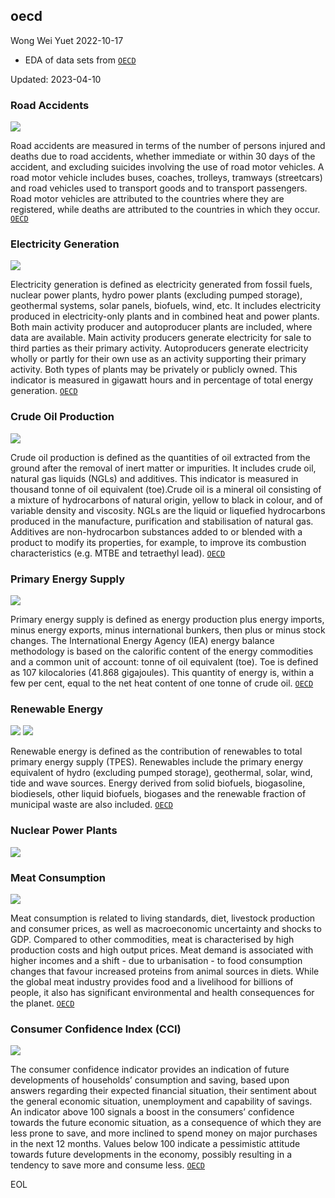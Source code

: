 ## oecd

Wong Wei Yuet 2022-10-17

  - EDA of data sets from [`OECD`](https://data.oecd.org/)

Updated: 2023-04-10

### Road Accidents
![](https://github.com/weiyuet/oecd/blob/main/figures/road-accidents.png)

Road accidents are measured in terms of the number of persons injured and deaths due to road accidents, whether immediate or within 30 days of the accident, and excluding suicides involving the use of road motor vehicles. A road motor vehicle includes buses, coaches, trolleys, tramways (streetcars) and road vehicles used to transport goods and to transport passengers. Road motor vehicles are attributed to the countries where they are registered, while deaths are attributed to the countries in which they occur. [`OECD`](https://data.oecd.org/transport/road-accidents.htm)

### Electricity Generation
![](https://github.com/weiyuet/oecd/blob/main/figures/electricity-generation-japan.png)

Electricity generation is defined as electricity generated from fossil fuels, nuclear power plants, hydro power plants (excluding pumped storage), geothermal systems, solar panels, biofuels, wind, etc. It includes electricity produced in electricity-only plants and in combined heat and power plants. Both main activity producer and autoproducer plants are included, where data are available. Main activity producers generate electricity for sale to third parties as their primary activity. Autoproducers generate electricity wholly or partly for their own use as an activity supporting their primary activity. Both types of plants may be privately or publicly owned. This indicator is measured in gigawatt hours and in percentage of total energy generation. [`OECD`](https://data.oecd.org/energy/electricity-generation.htm)

### Crude Oil Production
![](https://github.com/weiyuet/oecd/blob/main/figures/crude-oil-production.png)

Crude oil production is defined as the quantities of oil extracted from the ground after the removal of inert matter or impurities. It includes crude oil, natural gas liquids (NGLs) and additives. This indicator is measured in thousand tonne of oil equivalent (toe).Crude oil is a mineral oil consisting of a mixture of hydrocarbons of natural origin, yellow to black in colour, and of variable density and viscosity. NGLs are the liquid or liquefied hydrocarbons produced in the manufacture, purification and stabilisation of natural gas. Additives are non-hydrocarbon substances added to or blended with a product to modify its properties, for example, to improve its combustion characteristics (e.g. MTBE and tetraethyl lead). [`OECD`](https://data.oecd.org/energy/crude-oil-production.htm)

### Primary Energy Supply
![](https://github.com/weiyuet/oecd/blob/main/figures/primary-energy-supply.png)

Primary energy supply is defined as energy production plus energy imports, minus energy exports, minus international bunkers, then plus or minus stock changes. The International Energy Agency (IEA) energy balance methodology is based on the calorific content of the energy commodities and a common unit of account: tonne of oil equivalent (toe). Toe is defined as 107 kilocalories (41.868 gigajoules). This quantity of energy is, within a few per cent, equal to the net heat content of one tonne of crude oil. [`OECD`](https://data.oecd.org/energy/primary-energy-supply.htm)

### Renewable Energy
![](https://github.com/weiyuet/oecd/blob/main/figures/renewable-energy.png)
![](https://github.com/weiyuet/oecd/blob/main/figures/percentage-renewable-energy.png)

Renewable energy is defined as the contribution of renewables to total primary energy supply (TPES). Renewables include the primary energy equivalent of hydro (excluding pumped storage), geothermal, solar, wind, tide and wave sources. Energy derived from solid biofuels, biogasoline, biodiesels, other liquid biofuels, biogases and the renewable fraction of municipal waste are also included. [`OECD`](https://data.oecd.org/energy/renewable-energy.htm)

### Nuclear Power Plants
![](https://github.com/weiyuet/oecd/blob/main/figures/nuclear-power-plants.png)

### Meat Consumption
![](https://github.com/weiyuet/oecd/blob/main/figures/meat-consumption.png)

Meat consumption is related to living standards, diet, livestock production and consumer prices, as well as macroeconomic uncertainty and shocks to GDP. Compared to other commodities, meat is characterised by high production costs and high output prices. Meat demand is associated with higher incomes and a shift - due to urbanisation - to food consumption changes that favour increased proteins from animal sources in diets. While the global meat industry provides food and a livelihood for billions of people, it also has significant environmental and health consequences for the planet. [`OECD`](https://data.oecd.org/agroutput/meat-consumption.htm)

### Consumer Confidence Index (CCI)
![](https://github.com/weiyuet/oecd/blob/main/figures/consumer-confidence-index.png)

The consumer confidence indicator provides an indication of future developments of households’ consumption and saving, based upon answers regarding their expected financial situation, their sentiment about the general economic situation, unemployment and capability of savings. An indicator above 100 signals a boost in the consumers’ confidence towards the future economic situation, as a consequence of which they are less prone to save, and more inclined to spend money on major purchases in the next 12 months. Values below 100 indicate a pessimistic attitude towards future developments in the economy, possibly resulting in a tendency to save more and consume less. [`OECD`](https://data.oecd.org/leadind/consumer-confidence-index-cci.htm)

EOL